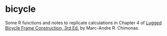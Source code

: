 # bicycle

Some R functions and notes to replicate calculations in Chapter 4 of [Lugged Bicycle Frame Construction, 3rd Ed.](https://www.amazon.com/dp/1492232645?psc=1&ref=ppx_yo2_dt_b_product_details) by Marc-Andre R. Chimonas.
